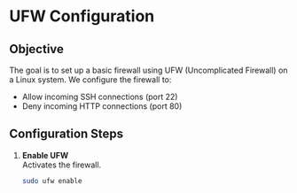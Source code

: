 # UFW Configuration

## Objective

The goal is to set up a basic firewall using UFW (Uncomplicated Firewall) on a Linux system. We configure the firewall to:

- Allow incoming SSH connections (port 22)
- Deny incoming HTTP connections (port 80)

## Configuration Steps

1. **Enable UFW**  
   Activates the firewall.
   ```bash
   sudo ufw enable
